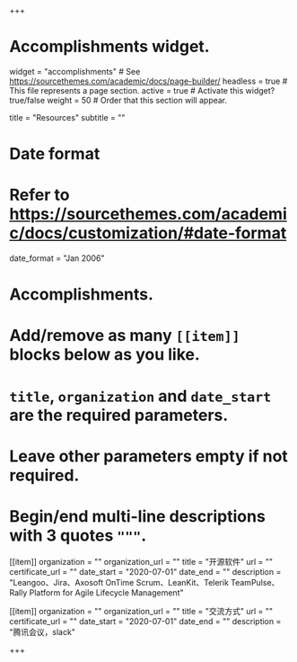 +++
# Accomplishments widget.
widget = "accomplishments"  # See https://sourcethemes.com/academic/docs/page-builder/
headless = true  # This file represents a page section.
active = true  # Activate this widget? true/false
weight = 50  # Order that this section will appear.

title = "Resources"
subtitle = ""

# Date format
#   Refer to https://sourcethemes.com/academic/docs/customization/#date-format
date_format = "Jan 2006"

# Accomplishments.
#   Add/remove as many `[[item]]` blocks below as you like.
#   `title`, `organization` and `date_start` are the required parameters.
#   Leave other parameters empty if not required.
#   Begin/end multi-line descriptions with 3 quotes `"""`.

[[item]]
  organization = ""
  organization_url = ""
  title = "开源软件"
  url = ""
  certificate_url = ""
  date_start = "2020-07-01"
  date_end = ""
  description = "Leangoo、Jira、Axosoft OnTime Scrum、LeanKit、Telerik TeamPulse、Rally Platform for Agile Lifecycle Management"

[[item]]
  organization = ""
  organization_url = ""
  title = "交流方式"
  url = ""
  certificate_url = ""
  date_start = "2020-07-01"
  date_end = ""
  description = "腾讯会议，slack"

+++
